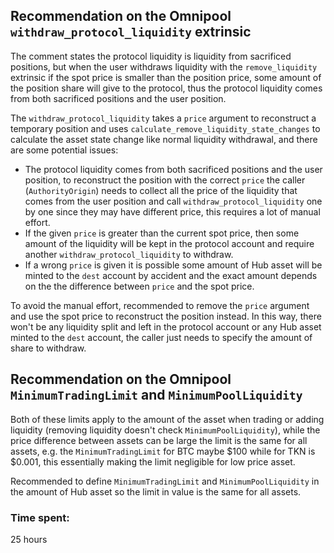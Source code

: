 ## Recommendation on the Omnipool `withdraw_protocol_liquidity` extrinsic

The comment states the protocol liquidity is liquidity from sacrificed positions, but when the user withdraws liquidity with the `remove_liquidity` extrinsic if the spot price is smaller than the position price, some amount of the position share will give to the protocol, thus the protocol liquidity comes from both sacrificed positions and the user position.

The `withdraw_protocol_liquidity` takes a `price` argument to reconstruct a temporary position and uses `calculate_remove_liquidity_state_changes` to calculate the asset state change like normal liquidity withdrawal, and there are some potential issues:
- The protocol liquidity comes from both sacrificed positions and the user position, to reconstruct the position with the correct `price` the caller (`AuthorityOrigin`) needs to collect all the price of the liquidity that comes from the user position and call `withdraw_protocol_liquidity` one by one since they may have different price, this requires a lot of manual effort.
- If the given `price` is greater than the current spot price, then some amount of the liquidity will be kept in the protocol account and require another `withdraw_protocol_liquidity` to withdraw.
- If a wrong `price` is given it is possible some amount of Hub asset will be minted to the `dest` account by accident and the exact amount depends on the the difference between `price` and the spot price.

To avoid the manual effort, recommended to remove the `price` argument and use the spot price to reconstruct the position instead. In this way, there won't be any liquidity split and left in the protocol account or any Hub asset minted to the `dest` account, the caller just needs to specify the amount of share to withdraw.

## Recommendation on the Omnipool `MinimumTradingLimit` and `MinimumPoolLiquidity`

Both of these limits apply to the amount of the asset when trading or adding liquidity (removing liquidity doesn't check `MinimumPoolLiquidity`), while the price difference between assets can be large the limit is the same for all assets, e.g. the `MinimumTradingLimit` for BTC maybe $100 while for TKN is $0.001, this essentially making the limit negligible for low price asset.

Recommended to define `MinimumTradingLimit` and `MinimumPoolLiquidity` in the amount of Hub asset so the limit in value is the same for all assets.


### Time spent:
25 hours